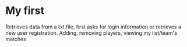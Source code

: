 # My first 
Retrieves data from a txt file, first asks for login information or retrieves a new user registration.
Adding, removing players, viewing my list/team's matches
